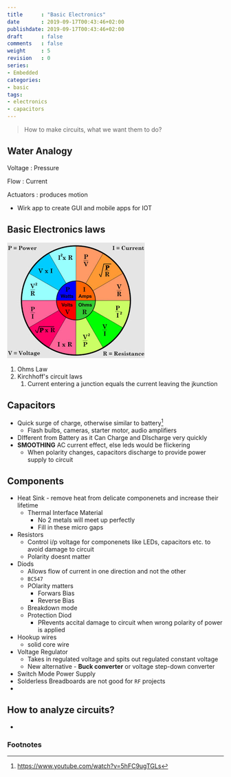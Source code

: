 ```yaml
---
title      : "Basic Electronics"
date       : 2019-09-17T00:43:46+02:00
publishdate: 2019-09-17T00:43:46+02:00
draft      : false
comments   : false
weight     : 5
revision   : 0
series:
- Embedded
categories:
- basic
tags:
- electronics
- capacitors
---
```


> How to make circuits, what we want them to do?

## Water Analogy

Voltage
: Pressure

Flow
: Current

<!-- more -->

Actuators
: produces motion

* Wirk app to create GUI and mobile apps for IOT

## Basic Electronics laws

![OhmsLawColor2.jpg](OhmsLawColor2.jpg)

1. Ohms Law
2. Kirchhoff's circuit laws
   1. Current entering a junction equals the current leaving the jkunction


## Capacitors

* Quick surge of charge, otherwise similar to battery[^1]
  * Flash bulbs, cameras, starter motor, audio amplifiers
* DIfferent from Battery as it Can Charge and DIscharge very quickly
* **SMOOTHING** AC current effect, else leds would be flickering
  * When polarity changes, capacitors discharge to provide power supply to circuit

## Components

* Heat Sink - remove heat from delicate componenets and increase their lifetime
  * Thermal Interface Material
    * No 2 metals will meet up perfectly
    * Fill in these micro gaps
* Resistors
  * Control i/p voltage for componenets like LEDs, capacitors etc. to avoid damage to circuit
  * Polarity doesnt matter
* Diods
  * Allows flow of current in one direction and not the other
  * `BC547`
  * POlarity matters
    * Forwars Bias
    * Reverse Bias
  * Breakdown mode
  * Protection Diod
    * PRevents accital damage to circuit when wrong polarity of power is applied
* Hookup wires
  * solid core wire
* Voltage Regulator
  * Takes in regulated voltage and spits out regulated constant voltage
  * New alternative - **Buck converter** or voltage step-down converter
* Switch Mode Power Supply
* Solderless Breadboards are not good for `RF` projects
* 

## How to analyze circuits?

* 

### Footnotes

[^1]: https://www.youtube.com/watch?v=5hFC9ugTGLs
[^2]: [3D printing online service](https://www.3dhubs.com/)
